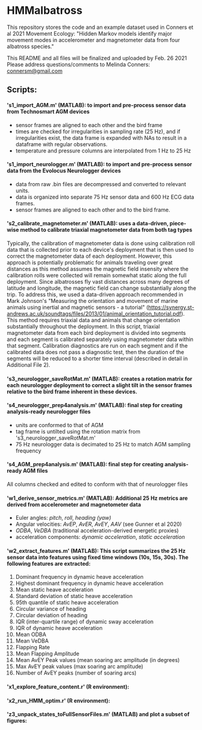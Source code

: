 # HMMalbatross
This repository stores the code and an example dataset used in Conners et al 2021 Movement Ecology: "Hidden Markov models identify major movement modes in accelerometer and magnetometer data from four albatross species."

This README and all files will be finalized and uploaded by Feb. 26 2021 \
Please address questions/comments to Melinda Conners: connersm@gmail.com

## Scripts: 

#### 's1_import_AGM.m' (MATLAB): to import and pre-process sensor data from Technosmart AGM devices
  - sensor frames are aligned to each other and the bird frame
  - times are checked for irregularities in sampling rate (25 Hz), and if irregularities exist, the data frame is expanded with NAs to result in a dataframe with regular observations.
  - temperature and pressure columns are interpolated from 1 Hz to 25 Hz

#### 's1_import_neurologger.m' (MATLAB): to import and pre-process sensor data from the Evolocus Neurologger devices
  - data from raw .bin files are decompressed and converted to relevant units.
  - data is organized into separate 75 Hz sensor data and 600 Hz ECG data frames.
  - sensor frames are aligned to each other and to the bird frame.
  
#### 's2_calibrate_magnetometer.m' (MATLAB): uses a data-driven, piece-wise method to calibrate triaxial magnetometer data from both tag types
Typically, the calibration of magnetometer data is done using calibration roll data that is collected prior to each device's deployment that is then used to correct the magnetometer data of each deployment. However, this approach is potentially problematic for animals traveling over great distances as this method assumes the magnetic field insensity where the calibration rolls were collected will remain somewhat static along the full deployment. Since albatrosses fly vast distances across many degrees of latitude and longitude, the magnetic field can change substantially along the trip. To address this, we used a data-driven approach recommended in Mark Johnson's "Measuring the orientation and movement of marine animals using inertial and magnetic sensors - a tutorial" (https://synergy.st-andrews.ac.uk/soundtags/files/2013/01/animal_orientation_tutorial.pdf). This method requires triaxial data and animals that change orientation substantially throughout the deployment. In this script, triaxial magnetometer data from each bird deployment is divided into segments and each segment is calibrated separately using magnetometer data within that segment. Calibration diagnostics are run on each segment and if the calibrated data does not pass a diagnostic test, then the duration of the segments will be reduced to a shorter time interval (described in detail in Additional File 2). 

#### 's3_neurologger_saveRotMat.m' (MATLAB): creates a rotation matrix for each neurologger deployment to correct a slight tilt in the sensor frames relative to the bird frame inherent in these devices. 

#### 's4_neurologger_prep4analysis.m' (MATLAB): final step for creating analysis-ready neurologger files
- units are conformed to that of AGM
- tag frame is untilted using the rotation matrix from 's3_neurologger_saveRotMat.m'
- 75 Hz neurologger data is decimated to 25 Hz to match AGM sampling frequency

#### 's4_AGM_prep4analysis.m' (MATLAB): final step for creating analysis-ready AGM files
All columns checked and edited to conform with that of neurologger files

#### 'w1_derive_sensor_metrics.m' (MATLAB): Additional 25 Hz metrics are derived from accelerometer and magnetometer data 
- Euler angles: *pitch*, *roll*, *heading (yaw)*
- Angular velocities: *AvEP*, *AvER*, *AvEY*, *AAV* (see Gunner et al 2020)
- *ODBA*, *VeDBA* (traditional acceleration-derived energetic proxies)
- acceleration components: *dynamic acceleration*, *static acceleration*

#### 'w2_extract_features.m' (MATLAB): This script summarizes the 25 Hz sensor data into features using fixed time windows (10s, 15s, 30s). The following features are extracted: 
1.	Dominant frequency in dynamic heave acceleration
2.	Highest dominant frequency in dynamic heave acceleration
3.	Mean static heave acceleration
4.	Standard deviation of static heave acceleration
5.	95th quantile of static heave acceleration
6.	Circular variance of heading
7.	Circular deviation of heading
8.	IQR (inter-quartile range) of dynamic sway acceleration
9.	IQR of dynamic heave acceleration
10.	Mean ODBA
11.	Mean VeDBA
12.	Flapping Rate
13.	Mean Flapping Amplitude
14.	Mean AvEY Peak values (mean soaring arc amplitude (in degrees)
15.	Max AvEY peak values (max soaring arc amplitude)
16.	Number of AvEY peaks (number of soaring arcs)

#### 'x1_explore_feature_content.r' (R environment):

#### 'x2_run_HMM_optim.r' (R environment):

#### 'z3_unpack_states_toFullSensorFiles.m' (MATLAB) and plot a subset of figures:
